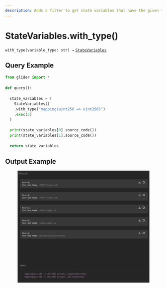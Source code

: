 ```yaml
---
description: Adds a filter to get state variables that have the given type.
---
```


# StateVariables.with\_type()

`with_type(variable_type: str) →` [`StateVariables`](../)

## Query Example

```python
from glider import *

def query():

  state_variables = (
    StateVariables()
    .with_type("mapping(uint256 => uint256)")
    .exec(5)
  )

  print(state_variables[0].source_code())
  print(state_variables[1].source_code())

  return state_variables
```

## Output Example

<figure><img src="../../../../.gitbook/assets/image (6) (1).png" alt=""><figcaption></figcaption></figure>
